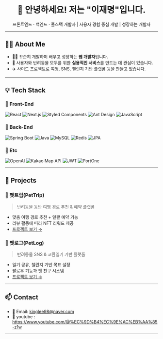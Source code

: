 
<h1 align="center">👋 안녕하세요! 저는 "이재명"입니다.</h1>
<p align="center">프론트엔드 · 백엔드 · 풀스택 개발자 | 사용자 경험 중심 개발 | 성장하는 개발자</p>

---

## 🧑‍💻 About Me
- 👨‍💻 꾸준히 개발하며 배우고 성장하는 **웹 개발자**입니다.
- 🐾 사용자와 반려동물 모두를 위한 **실용적인 서비스**를 만드는 데 관심이 있습니다.
- ✈️ 사이드 프로젝트로 여행, SNS, 챌린지 기반 플랫폼 등을 만들고 있습니다.

---

## 💡 Tech Stack

### 🔹 Front-End
![React](https://img.shields.io/badge/React-18.2.0-blue)
![Next.js](https://img.shields.io/badge/Next.js-15.3.5-black)
![Styled Components](https://img.shields.io/badge/styled--components-5.3.11-pink)
![Ant Design](https://img.shields.io/badge/Antd-4.23.16-blue)
![JavaScript](https://img.shields.io/badge/JavaScript-ES6+-yellow)

### 🔹 Back-End
![Spring Boot](https://img.shields.io/badge/Spring_Boot-2.7.14-brightgreen)
![Java](https://img.shields.io/badge/Java-11-orange)
![MySQL](https://img.shields.io/badge/MySQL-8.0-blue)
![Redis](https://img.shields.io/badge/Redis-2.7.14-red)
![JPA](https://img.shields.io/badge/JPA-2.7.14-lightgrey)

### 🔹 Etc
![OpenAI](https://img.shields.io/badge/OpenAI-2.3.0-black)
![Kakao Map API](https://img.shields.io/badge/Kakao_Map-API-yellow)
![JWT](https://img.shields.io/badge/JWT-0.1.15-orange)
![PortOne](https://img.shields.io/badge/PortOne-API-red)

---

## 📁 Projects

### 🐶 펫트립(PetTrip)
> 반려동물 동반 여행 경로 추천 & 예약 플랫폼

- 맞춤 여행 경로 추천 + 일괄 예약 기능
- 리뷰 활동에 따라 NFT 리워드 제공
- [프로젝트 보기 →](https://github.com/사용자명/프로젝트명)

### 📓 펫로그(PetLog)
> 반려동물 SNS & 교환일기 기반 플랫폼

- 일기 공유, 챌린지 기반 목표 설정
- 팔로우 기능과 펫 친구 시스템
- [프로젝트 보기 →](https://github.com/사용자명/프로젝트명)

---

## 📫 Contact
- 📧 Email: kinglee98@naver.com  
- 🎥 youtube : https://www.youtube.com/@%EC%9D%B4%EC%9E%AC%EB%AA%85-z1w

---

